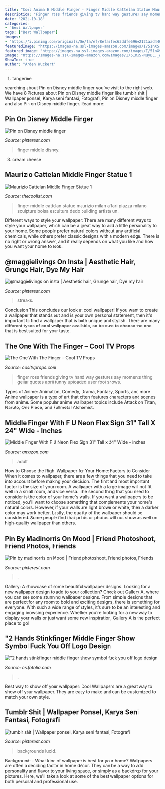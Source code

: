 ```yaml
---
title: "Cool Anima E Middle Finger - Finger Middle Cattelan Statue Maurizio Milan Affari Piazza Milano Sculpture Bolsa Escultura Dedo Building Artista Un"
description: "Finger ross friends giving tv hand way gestures say moments thing gellar quotes april funny uploaded user fool shows"
date: "2021-10-18"
categories:
- "Best Wallpaper"
tags: ["Best Wallpaper"]
images:
- "https://i.pinimg.com/originals/8e/fa/ef/8efaefec63ddfe696e2121aad440cdec.jpg"
featuredImage: "https://images-na.ssl-images-amazon.com/images/I/51nXS-NQyBL._AC_SL1000_.jpg"
featured_image: "https://images-na.ssl-images-amazon.com/images/I/51nXS-NQyBL._AC_SL1000_.jpg"
image: "https://images-na.ssl-images-amazon.com/images/I/51nXS-NQyBL._AC_SL1000_.jpg"
ShowToc: true
author: "Arden Wuckert"
---
```



1. tangerine 

	

		
searching about Pin on Disney middle finger you've visit to the right web. We have 8 Pictures about Pin on Disney middle finger like tumblr shit | Wallpaper ponsel, Karya seni fantasi, Fotografi, Pin on Disney middle finger and also Pin on Disney middle finger. Read more:
		
    
## Pin On Disney Middle Finger

<img loading=lazy src="https://i.pinimg.com/736x/78/06/03/780603b039d1f401f57943a08c1aa318.jpg" onerror="this.onerror=null;this.src='https://tse4.mm.bing.net/th?id=OIP.0uQaqvs1o5IhISOHh88AkAHaHa&amp;pid=15.1';" alt="Pin on Disney middle finger">

_Source: pinterest.com_

>finger middle disney. 

	

3. cream cheese 

    
## Maurizio Cattelan Middle Finger Statue 1

<img loading=lazy src="http://www.thecoolist.com/wp-content/uploads/2010/09/Maurizio-Cattelan-Middle-Finger-Statue-1.jpg" onerror="this.onerror=null;this.src='https://tse3.mm.bing.net/th?id=OIP.apOOBCrlq6Lw3zbH0OzqxwHaFn&amp;pid=15.1';" alt="Maurizio Cattelan Middle Finger Statue 1">

_Source: thecoolist.com_

>finger middle cattelan statue maurizio milan affari piazza milano sculpture bolsa escultura dedo building artista un. 

	

Different ways to style your wallpaper:
There are many different ways to style your wallpaper, which can be a great way to add a little personality to your home. Some people prefer natural colors without any artificial chemicals, while others prefer classic designs with a modern edge. There is no right or wrong answer, and it really depends on what you like and how you want your home to look.

    
## @maggielivings On Insta | Aesthetic Hair, Grunge Hair, Dye My Hair

<img loading=lazy src="https://i.pinimg.com/736x/84/c2/51/84c25145df849e65ff8d183af45a3e01.jpg" onerror="this.onerror=null;this.src='https://tse4.mm.bing.net/th?id=OIP.R1UXMO0ylLNXEZ8BtPwkeAHaJL&amp;pid=15.1';" alt="@maggielivings on insta | Aesthetic hair, Grunge hair, Dye my hair">

_Source: pinterest.com_

>streaks. 

	

Conclusion
This concludes our look at cool wallpaper! If you want to create a wallpaper that stands out and is your own personal statement, then it's important to find a wallpaper that is both unique and stylish. There are many different types of cool wallpaper available, so be sure to choose the one that is best suited for your taste.

    
## The One With The Finger – Cool TV Props

<img loading=lazy src="https://cdn.shopify.com/s/files/1/0158/2436/files/Screen_Shot_2013-04-03_at_7.34.40_PM_large.png?352" onerror="this.onerror=null;this.src='https://tse1.mm.bing.net/th?id=OIP.d_aSjPaTFuSE4gsU5jvlBAAAAA&amp;pid=15.1';" alt="The One With The Finger – Cool TV Props">

_Source: cooltvprops.com_

>finger ross friends giving tv hand way gestures say moments thing gellar quotes april funny uploaded user fool shows. 

	

Types of Anime: Animation, Comedy, Drama, Fantasy, Sports, and more
Anime wallpaper is a type of art that often features characters and scenes from anime. Some popular anime wallpaper topics include Attack on Titan, Naruto, One Piece, and Fullmetal Alchemist.

    
## Middle Finger With F U Neon Flex Sign 31&quot; Tall X 24&quot; Wide - Inches

<img loading=lazy src="https://images-na.ssl-images-amazon.com/images/I/51nXS-NQyBL._AC_SL1000_.jpg" onerror="this.onerror=null;this.src='https://tse1.mm.bing.net/th?id=OIP.HXddOYJrmTZMz3Y6y08GiwHaJ2&amp;pid=15.1';" alt="Middle Finger With F U Neon Flex Sign 31&quot; Tall x 24&quot; Wide - inches">

_Source: amazon.com_

>adult. 

	

How to Choose the Right Wallpaper for Your Home: Factors to Consider
When it comes to wallpaper, there are a few things that you need to take into account before making your decision. The first and most important factor is the size of your room. A wallpaper with a large image will not fit well in a small room, and vice versa. 
The second thing that you need to consider is the color of your home's walls. If you want a wallpapers to be noticed, you'll want to choose something that complements your home's natural colors. However, if your walls are light brown or white, then a darker color may work better. 
Lastly, the quality of the wallpaper should be considered. Some people find that prints or photos will not show as well on high-quality wallpaper than others.

    
## Pin By Madinorris On Mood | Friend Photoshoot, Friend Photos, Friends

<img loading=lazy src="https://i.pinimg.com/originals/8e/fa/ef/8efaefec63ddfe696e2121aad440cdec.jpg" onerror="this.onerror=null;this.src='https://tse3.mm.bing.net/th?id=OIP.UUw65a1v6XWrCDxYuZo26AHaJ4&amp;pid=15.1';" alt="Pin by madinorris on Mood | Friend photoshoot, Friend photos, Friends">

_Source: pinterest.com_

>. 

	

Gallery: A showcase of some beautiful wallpaper designs.
Looking for a new wallpaper design to add to your collection? Check out Gallery A, where you can see some stunning wallpaper designs. From simple designs that are perfect for any room to bold and exciting designs, there is something for everyone. With such a wide range of styles, it’s sure to be an interesting and engaging browsing experience. Whether you’re looking for a new way to display your walls or just want some new inspiration, Gallery A is the perfect place to go!





	
	
    
## &quot;2 Hands Stinkfinger Middle Finger Show Symbol Fuck You Off Logo Design

<img loading=lazy src="https://t3.ftcdn.net/jpg/01/30/46/02/500_F_130460284_0ditnI4TGC1VbPle6N2YiNNPCt0ocF6S.jpg" onerror="this.onerror=null;this.src='https://tse4.mm.bing.net/th?id=OIP.B887OfsdcOqGaLBz9ueVkAAAAA&amp;pid=15.1';" alt="&quot;2 hands stinkfinger middle finger show symbol fuck you off logo design">

_Source: es.fotolia.com_

>. 

	

Best way to show off your wallpaper:
Cool Wallpapers are a great way to show off your wallpaper. They are easy to make and can be customized to match your own style.

    
## Tumblr Shit | Wallpaper Ponsel, Karya Seni Fantasi, Fotografi

<img loading=lazy src="https://i.pinimg.com/originals/7a/84/4c/7a844c3843f94f5b48dfbd13c44ba587.jpg" onerror="this.onerror=null;this.src='https://tse1.mm.bing.net/th?id=OIP.W85EzIcYxVOKDKNNJRnu1AHaLJ&amp;pid=15.1';" alt="tumblr shit | Wallpaper ponsel, Karya seni fantasi, Fotografi">

_Source: pinterest.com_

>backgrounds lucid. 

	

Background: - What kind of wallpaper is best for your home?
Wallpapers are often a deciding factor in home décor. They can be a way to add personality and flavor to your living space, or simply as a backdrop for your pictures. Here, we'll take a look at some of the best wallpaper options for both personal and professional use.

